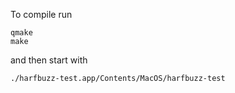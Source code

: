 To compile run
```
qmake
make
```

and then start with
```
./harfbuzz-test.app/Contents/MacOS/harfbuzz-test
```
